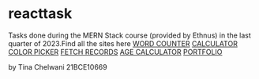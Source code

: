 # reacttask
Tasks done during the MERN Stack course (provided by Ethnus) in the last quarter of 2023.Find all the sites here
[WORD COUNTER](https://github.com/tinachelwanii/react)
[CALCULATOR](https://github.com/tinachelwanii/reactcalculator)
[COLOR PICKER](https://github.com/tinachelwanii/reactcolorpicker)
[FETCH RECORDS](https://github.com/tinachelwanii/reactfetchrecord/tree/main)
[AGE CALCULATOR](https://github.com/tinachelwanii/agecalculator)
[PORTFOLIO](https://github.com/tinachelwanii/reactportfolio)

by Tina Chelwani
21BCE10669
